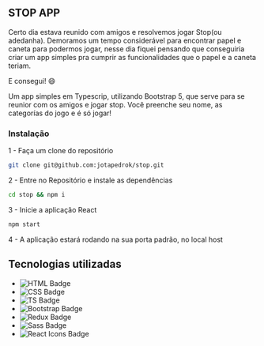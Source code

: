 ## STOP APP

Certo dia estava reunido com amigos e resolvemos jogar Stop(ou adedanha). Demoramos um tempo considerável para encontrar papel e caneta para podermos jogar, nesse dia fiquei pensando que conseguiria criar um app simples pra cumprir as funcionalidades que o papel e a caneta teriam.

E consegui! :smile:

Um app simples em Typescrip, utilizando Bootstrap 5, que serve para se reunior com os amigos e jogar stop.
Você preenche seu nome, as categorías do jogo e é só jogar!

### Instalação

1 - Faça um clone do repositório

```sh
git clone git@github.com:jotapedrok/stop.git
```

2 - Entre no Repositório e instale as dependências

```sh
cd stop && npm i
```

3 - Inicie a aplicação React

```sh
npm start
```

4 - A aplicação estará rodando na sua porta padrão, no local host

## Tecnologias utilizadas

- ![HTML Badge](https://img.shields.io/badge/HTML5-E34F26?style=for-the-badge&logo=html5&logoColor=white)
- ![CSS Badge](https://img.shields.io/badge/CSS3-1572B6?style=for-the-badge&logo=css3&logoColor=white)
- ![TS Badge](https://img.shields.io/badge/Typescript-0769AD?style=for-the-badge&logo=typescript&logoColor=white)
- ![Bootstrap Badge](https://img.shields.io/badge/Bootstrap5-7952B3?style=for-the-badge&logo=boot)
- ![Redux Badge](https://img.shields.io/badge/Redux-764ABC?style=for-the-badge&logo=redux&logoColor=white)
- ![Sass Badge](https://img.shields.io/badge/Sass-CC6699?style=for-the-badge&logo=sass&logoColor=white)
- ![React Icons Badge](https://img.shields.io/badge/React-Icons-9F1D20?style=for-the-badge&logo=react&logoColor=white#61DAFB)
